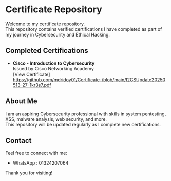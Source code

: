 # Certificate Repository

Welcome to my certificate repository.  
This repository contains verified certifications I have completed as part of my journey in Cybersecurity and Ethical Hacking.

## Completed Certifications

- **Cisco - Introduction to Cybersecurity**  
  Issued by Cisco Networking Academy  
  [View Certificate] https://github.com/mdridoy01/Certificate-/blob/main/I2CSUpdate20250513-27-1kr3s7.pdf

## About Me

I am an aspiring Cybersecurity professional with skills in system pentesting, XSS, malware analysis, web security, and more.  
This repository will be updated regularly as I complete new certifications.

## Contact

Feel free to connect with me:  
- WhatsApp : 01324207064

Thank you for visiting!
